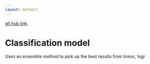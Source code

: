 ```yaml
---
layout: default
---
```




[git hub link](./https://github.com/anagharavishankar).


# Classification model

Uses an ensemble method to pick up the best results from linsvc, logr


